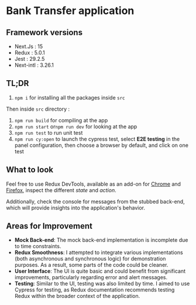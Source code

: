 # Bank Transfer application

## Framework versions

- Next.Js : 15
- Redux : 5.0.1
- Jest : 29.2.5
- Next-intl : 3.26.1

## TL;DR

1. `npm i` for installing all the packages inside `src`

Then inside `src` directory :

1. `npm run build` for compiling at the app
2. `npm run start` or`npm run dev` for looking at the app
3. `npm run test` to run unit test
4. `npm run cy:open` to launch the cypress test, select **E2E testing** in the panel configuration, then choose a browser by default, and click on one test

## What to look

Feel free to use Redux DevTools, available as an add-on for [Chrome](https://chromewebstore.google.com/detail/redux-devtools/lmhkpmbekcpmknklioeibfkpmmfibljd) and [Firefox](https://addons.mozilla.org/en-US/firefox/addon/reduxdevtools/), inspect the different *state* and *action*.

Additionally, check the console for messages from the stubbed back-end, which will provide insights into the application's behavior.

## Areas for Improvement

- **Mock Back-end**: The mock back-end implementation is incomplete due to time constraints.
- **Redux Smoothness**: I attempted to integrate various implementations (both asynchronous and synchronous logic) for demonstration purposes. As a result, some parts of the code could be cleaner.
- **User Interface**: The UI is quite basic and could benefit from significant improvements, particularly regarding error and alert messages.
- **Testing**: Similar to the UI, testing was also limited by time. I aimed to use Cypress for testing, as Redux documentation recommends testing Redux within the broader context of the application.
